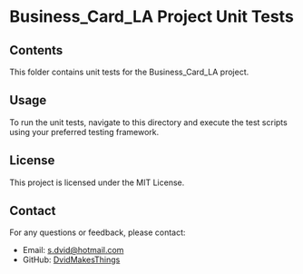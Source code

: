# Business_Card_LA Project Unit Tests

## Contents
This folder contains unit tests for the Business_Card_LA project.

## Usage
To run the unit tests, navigate to this directory and execute the test scripts using your preferred testing framework.

## License
This project is licensed under the MIT License.

## Contact
For any questions or feedback, please contact:
- Email: [s.dvid@hotmail.com](mailto:s.dvid@hotmail.com)
- GitHub: [DvidMakesThings](https://github.com/DvidMakesThings)
